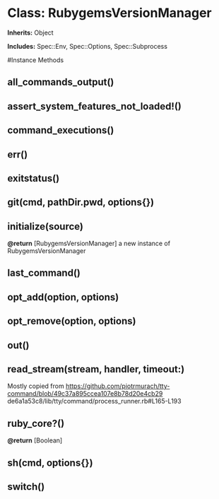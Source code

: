 # Class: RubygemsVersionManager
**Inherits:** Object
    
**Includes:** Spec::Env, Spec::Options, Spec::Subprocess
  




#Instance Methods
## all_commands_output() [](#method-i-all_commands_output)

## assert_system_features_not_loaded!() [](#method-i-assert_system_features_not_loaded!)

## command_executions() [](#method-i-command_executions)

## err() [](#method-i-err)

## exitstatus() [](#method-i-exitstatus)

## git(cmd, pathDir.pwd, options{}) [](#method-i-git)

## initialize(source) [](#method-i-initialize)

**@return** [RubygemsVersionManager] a new instance of RubygemsVersionManager

## last_command() [](#method-i-last_command)

## opt_add(option, options) [](#method-i-opt_add)

## opt_remove(option, options) [](#method-i-opt_remove)

## out() [](#method-i-out)

## read_stream(stream, handler, timeout:) [](#method-i-read_stream)
Mostly copied from
https://github.com/piotrmurach/tty-command/blob/49c37a895ccea107e8b78d20e4cb29
de6a1a53c8/lib/tty/command/process_runner.rb#L165-L193

## ruby_core?() [](#method-i-ruby_core?)

**@return** [Boolean] 

## sh(cmd, options{}) [](#method-i-sh)

## switch() [](#method-i-switch)

